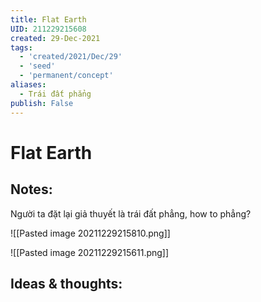 ```yaml
---
title: Flat Earth
UID: 211229215608
created: 29-Dec-2021
tags:
  - 'created/2021/Dec/29'
  - 'seed'
  - 'permanent/concept'
aliases:
  - Trái đất phẳng
publish: False
---
```

# Flat Earth

## Notes:
Người ta đặt lại giả thuyết là trái đất phẳng, how to phẳng?

![[Pasted image 20211229215810.png]]

![[Pasted image 20211229215611.png]]

## Ideas & thoughts:



